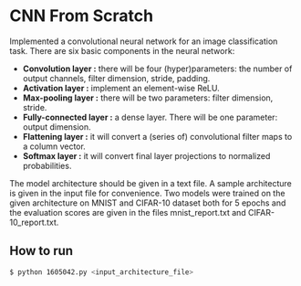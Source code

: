 # CNN From Scratch

Implemented a convolutional neural network for an image
classification task. There are six basic components in the neural network:

- **Convolution layer :** there will be four (hyper)parameters: the number of output channels,
  filter dimension, stride, padding.
- **Activation layer :** implement an element-wise ReLU.
- **Max-pooling layer :** there will be two parameters: filter dimension, stride.
- **Fully-connected layer :** a dense layer. There will be one parameter: output dimension.
- **Flattening layer :** it will convert a (series of) convolutional filter maps to a column vector.
- **Softmax layer :** it will convert final layer projections to normalized probabilities.

The model architecture should be given in a text file. A sample architecture is given in the input file for convenience. Two models were trained on the given architecture  on MNIST and CIFAR-10 dataset both for 5 epochs and the evaluation scores are given in the files mnist_report.txt and CIFAR-10_report.txt.

## How to run

```bash
$ python 1605042.py <input_architecture_file>
```

